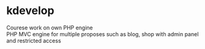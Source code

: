 # kdevelop
Courese work on own PHP engine     
PHP MVC engine for multiple proposes such as blog, shop with admin panel and restricted access
